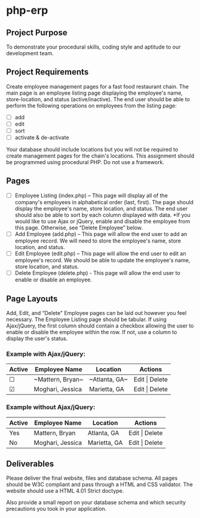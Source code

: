 # php-erp

## Project Purpose
To demonstrate your procedural skills, coding style and aptitude to our development team.

## Project Requirements
Create employee management pages for a fast food restaurant chain. The main page is an
employee listing page displaying the employee's name, store-location, and status
(active/inactive). The end user should be able to perform the following operations 
on employees from the listing page: 
- [ ] add 
- [ ] edit 
- [ ] sort 
- [ ] activate & de-activate

Your database should include locations but you will not be
required to create management pages for the chain&#39;s locations. This assignment should be
programmed using procedural PHP. Do not use a framework.

## Pages
- [ ] Employee Listing (index.php) – This page will display all of the company&#39;s employees
in alphabetical order (last, first). The page should display the employee&#39;s name, store
location, and status. The end user should also be able to sort by each column
displayed with data.
*If you would like to use Ajax or jQuery, enable and disable the employee from this
page. Otherwise, see “Delete Employee” below.
- [ ] Add Employee (add.php) – This page will allow the end user to add an employee
record. We will need to store the employee&#39;s name, store location, and status.
- [ ] Edit Employee (edit.php) – This page will allow the end user to edit an employee&#39;s
record. We should be able to update the employee&#39;s name, store location, and status.
- [ ] Delete Employee (delete.php) - This page will allow the end user to enable or disable
an employee.

## Page Layouts
Add, Edit, and “Delete&quot; Employee pages can be laid out however you feel necessary. The
Employee Listing page should be tabular. If using Ajax/jQuery, the first column should contain
a checkbox allowing the user to enable or disable the employee within the row. If not, use a
column to display the user&#39;s status.

### Example with Ajax/jQuery:
| Active | Employee Name    | Location      | Actions |
|--|--|--|--|
| ☐ | ~Mattern, Bryan~   | ~Atlanta, GA~   |  Edit \| Delete    |
| ☑ | Moghari, Jessica   | Marietta, GA    |  Edit \| Delete    |

### Example without Ajax/jQuery:
| Active   | Employee Name    | Location      | Actions        |
|--|--|--|--|
| Yes      | Mattern, Bryan   | Atlanta, GA   | Edit \| Delete |
| No       | Moghari, Jessica | Marietta, GA  | Edit \| Delete |


## Deliverables
Please deliver the final website, files and database schema. All
pages should be W3C compliant and pass through a HTML and CSS validator. The website
should use a HTML 4.01 Strict doctype.

Also provide a small report on your database schema and which security precautions you
took in your application.
